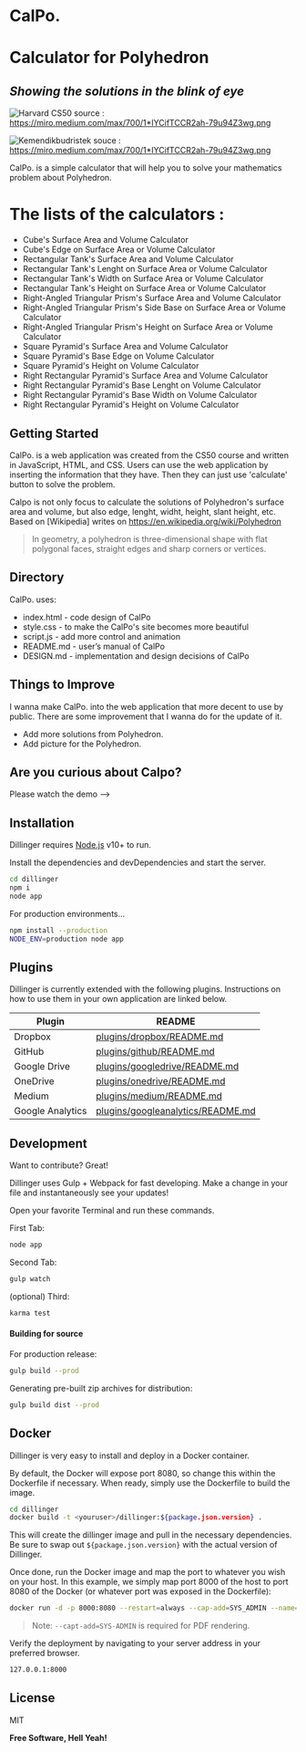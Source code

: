 # CalPo.

# Calculator for Polyhedron

## _Showing the solutions in the blink of eye_

![Harvard CS50](https://miro.medium.com/max/700/1*IYCifTCCR2ah-79u94Z3wg.png)
source : https://miro.medium.com/max/700/1*IYCifTCCR2ah-79u94Z3wg.png

![Kemendikbudristek](https://penggerak-cdn.siap.id/s3/gurupenggerak/logo-kemdikbudristek.png)
souce : https://miro.medium.com/max/700/1*IYCifTCCR2ah-79u94Z3wg.png

CalPo. is a simple calculator that will help you to solve your mathematics problem about Polyhedron.

# The lists of the calculators :

- Cube's Surface Area and Volume Calculator
- Cube's Edge on Surface Area or Volume Calculator
- Rectangular Tank's Surface Area and Volume Calculator
- Rectangular Tank's Lenght on Surface Area or Volume Calculator
- Rectangular Tank's Width on Surface Area or Volume Calculator
- Rectangular Tank's Height on Surface Area or Volume Calculator
- Right-Angled Triangular Prism's Surface Area and Volume Calculator
- Right-Angled Triangular Prism's Side Base on Surface Area or Volume Calculator
- Right-Angled Triangular Prism's Height on Surface Area or Volume Calculator
- Square Pyramid's Surface Area and Volume Calculator
- Square Pyramid's Base Edge on Volume Calculator
- Square Pyramid's Height on Volume Calculator
- Right Rectangular Pyramid's Surface Area and Volume Calculator
- Right Rectangular Pyramid's Base Lenght on Volume Calculator
- Right Rectangular Pyramid's Base Width on Volume Calculator
- Right Rectangular Pyramid's Height on Volume Calculator

## Getting Started

CalPo. is a web application was created from the CS50 course and written in JavaScript, HTML, and CSS. Users can use the web application by inserting the information that they have. Then they can just use 'calculate' button to solve the problem.

Calpo is not only focus to calculate the solutions of Polyhedron's surface area and volume, but also edge, lenght, widht, height, slant height, etc. Based on [Wikipedia] writes on https://en.wikipedia.org/wiki/Polyhedron

> In geometry, a polyhedron is
> three-dimensional shape with flat polygonal faces,
> straight edges and sharp corners or vertices.

## Directory

CalPo. uses:

- index.html - code design of CalPo
- style.css - to make the CalPo's site becomes more beautiful
- script.js - add more control and animation
- README.md - user’s manual of CalPo
- DESIGN.md - implementation and design decisions of CalPo

## Things to Improve

I wanna make CalPo. into the web application that more decent to use by public. There are some improvement that I wanna do for the update of it.

- Add more solutions from Polyhedron.
- Add picture for the Polyhedron.

## Are you curious about Calpo?

Please watch the demo -->

## Installation

Dillinger requires [Node.js](https://nodejs.org/) v10+ to run.

Install the dependencies and devDependencies and start the server.

```sh
cd dillinger
npm i
node app
```

For production environments...

```sh
npm install --production
NODE_ENV=production node app
```

## Plugins

Dillinger is currently extended with the following plugins.
Instructions on how to use them in your own application are linked below.

| Plugin           | README                                    |
| ---------------- | ----------------------------------------- |
| Dropbox          | [plugins/dropbox/README.md][pldb]         |
| GitHub           | [plugins/github/README.md][plgh]          |
| Google Drive     | [plugins/googledrive/README.md][plgd]     |
| OneDrive         | [plugins/onedrive/README.md][plod]        |
| Medium           | [plugins/medium/README.md][plme]          |
| Google Analytics | [plugins/googleanalytics/README.md][plga] |

## Development

Want to contribute? Great!

Dillinger uses Gulp + Webpack for fast developing.
Make a change in your file and instantaneously see your updates!

Open your favorite Terminal and run these commands.

First Tab:

```sh
node app
```

Second Tab:

```sh
gulp watch
```

(optional) Third:

```sh
karma test
```

#### Building for source

For production release:

```sh
gulp build --prod
```

Generating pre-built zip archives for distribution:

```sh
gulp build dist --prod
```

## Docker

Dillinger is very easy to install and deploy in a Docker container.

By default, the Docker will expose port 8080, so change this within the
Dockerfile if necessary. When ready, simply use the Dockerfile to
build the image.

```sh
cd dillinger
docker build -t <youruser>/dillinger:${package.json.version} .
```

This will create the dillinger image and pull in the necessary dependencies.
Be sure to swap out `${package.json.version}` with the actual
version of Dillinger.

Once done, run the Docker image and map the port to whatever you wish on
your host. In this example, we simply map port 8000 of the host to
port 8080 of the Docker (or whatever port was exposed in the Dockerfile):

```sh
docker run -d -p 8000:8080 --restart=always --cap-add=SYS_ADMIN --name=dillinger <youruser>/dillinger:${package.json.version}
```

> Note: `--capt-add=SYS-ADMIN` is required for PDF rendering.

Verify the deployment by navigating to your server address in
your preferred browser.

```sh
127.0.0.1:8000
```

## License

MIT

**Free Software, Hell Yeah!**

[//]: # "These are reference links used in the body of this note and get stripped out when the markdown processor does its job. There is no need to format nicely because it shouldn't be seen. Thanks SO - http://stackoverflow.com/questions/4823468/store-comments-in-markdown-syntax"
[dill]: https://github.com/joemccann/dillinger
[git-repo-url]: https://github.com/joemccann/dillinger.git
[john gruber]: http://daringfireball.net
[df1]: http://daringfireball.net/projects/markdown/
[markdown-it]: https://github.com/markdown-it/markdown-it
[ace editor]: http://ace.ajax.org
[node.js]: http://nodejs.org
[twitter bootstrap]: http://twitter.github.com/bootstrap/
[jquery]: http://jquery.com
[@tjholowaychuk]: http://twitter.com/tjholowaychuk
[express]: http://expressjs.com
[angularjs]: http://angularjs.org
[gulp]: http://gulpjs.com
[pldb]: https://github.com/joemccann/dillinger/tree/master/plugins/dropbox/README.md
[plgh]: https://github.com/joemccann/dillinger/tree/master/plugins/github/README.md
[plgd]: https://github.com/joemccann/dillinger/tree/master/plugins/googledrive/README.md
[plod]: https://github.com/joemccann/dillinger/tree/master/plugins/onedrive/README.md
[plme]: https://github.com/joemccann/dillinger/tree/master/plugins/medium/README.md
[plga]: https://github.com/RahulHP/dillinger/blob/master/plugins/googleanalytics/README.md
